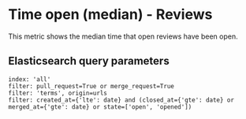 # Time open (median) - Reviews

This metric shows the median time that open reviews have been open.

## Elasticsearch query parameters
```
index: 'all'
filter: pull_request=True or merge_request=True
filter: 'terms', origin=urls
filter: created_at={'lte': date} and (closed_at={'gte': date} or merged_at={'gte': date} or state=['open', 'opened'])
```

